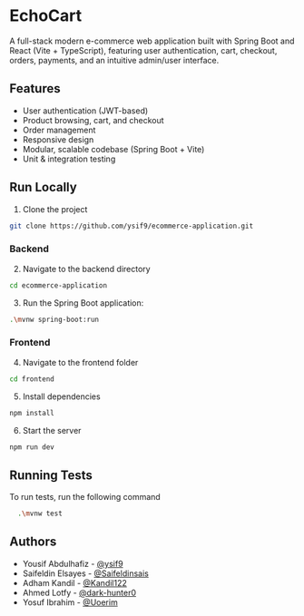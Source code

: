 
# EchoCart

A full-stack modern e-commerce web application built with Spring Boot and React (Vite + TypeScript), featuring user authentication, cart, checkout, orders, payments, and an intuitive admin/user interface.


## Features

- User authentication (JWT-based)
- Product browsing, cart, and checkout
- Order management
- Responsive design
- Modular, scalable codebase (Spring Boot + Vite)
- Unit & integration testing

## Run Locally

1. Clone the project

```bash
git clone https://github.com/ysif9/ecommerce-application.git
```
### Backend
2. Navigate to the backend directory

```bash
cd ecommerce-application
```
3. Run the Spring Boot application:
```bash
.\mvnw spring-boot:run
```
### Frontend
4. Navigate to the frontend folder
```bash
cd frontend
```

5. Install dependencies

```bash
npm install
```

6. Start the server

```bash
npm run dev
```


## Running Tests

To run tests, run the following command

```bash
  .\mvnw test
```


## Authors

- Yousif Abdulhafiz - [@ysif9](https://github.com/ysif9)
- Saifeldin Elsayes - [@Saifeldinsais](https://github.com/Saifeldinsais)
- Adham Kandil - [@Kandil122](https://github.com/Kandil122)
- Ahmed Lotfy - [@dark-hunter0](https://github.com/dark-hunter0)
- Yosuf Ibrahim - [@Uoerim](https://github.com/Uoerim)


